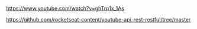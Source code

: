 https://www.youtube.com/watch?v=ghTrp1x_1As

https://github.com/rocketseat-content/youtube-api-rest-restful/tree/master
